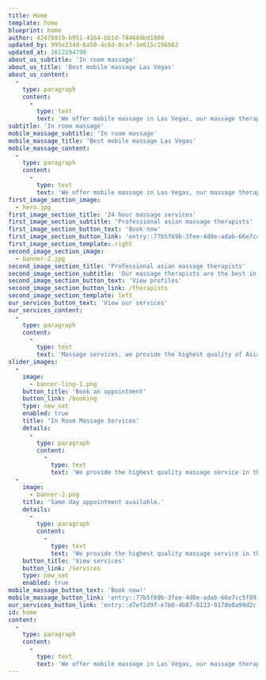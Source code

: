 ```yaml
---
title: Home
template: home
blueprint: home
author: 4247b919-b951-4164-bb1d-784684bd1808
updated_by: 995e234d-6a50-4c6d-8caf-1e615c196b62
updated_at: 1612294798
about_us_subtitle: 'In room massage'
about_us_title: 'Best mobile massage Las Vegas'
about_us_content:
  -
    type: paragraph
    content:
      -
        type: text
        text: 'We offer mobile massage in Las Vegas, our massage therapists will travel yo tour location and provide a relaxing massage. Our massage therapists are professional and experienced.'
subtitle: 'In room massage'
mobile_massage_subtitle: 'In room massage'
mobile_massage_title: 'Best mobile massage Las Vegas'
mobile_massage_content:
  -
    type: paragraph
    content:
      -
        type: text
        text: 'We offer mobile massage in Las Vegas, our massage therapists will travel yo tour location and provide a relaxing massage. Our massage therapists are professional and experienced.'
first_image_section_image:
  - hero.jpg
first_image_section_title: '24 hour massage services'
first_image_section_subtitle: 'Professional asian massage therapists'
first_image_section_button_text: 'Book now'
first_image_section_button_link: 'entry::77b5f69b-3fee-4d0e-adab-66e7cc5f8911'
first_image_section_template: right
second_image_section_image:
  - banner-2.jpg
second_image_section_title: 'Professional asian massage therapists'
second_image_section_subtitle: 'Our massage therapists are the best in Las Vegas!'
second_image_section_button_text: 'View profiles'
second_image_section_button_link: /therapists
second_image_section_template: left
our_services_button_text: 'View our services'
our_services_content:
  -
    type: paragraph
    content:
      -
        type: text
        text: 'Massage services, we provide the highest quality of Asian massage therapy with 24 hour on-demand massage, mobile massage therapy in Las Vegas, Same day appointment available.'
slider_images:
  -
    image:
      - banner-ling-1.png
    button_title: 'Book an appointment'
    button_link: /booking
    type: new_set
    enabled: true
    title: 'In Room Massage Services'
    details:
      -
        type: paragraph
        content:
          -
            type: text
            text: 'We provide the highest quality massage service in the Las Vegas area!'
  -
    image:
      - banner-2.png
    title: 'Same day appointment available.'
    details:
      -
        type: paragraph
        content:
          -
            type: text
            text: 'We provide the highest quality massage service in the Las Vegas area!'
    button_title: 'View services'
    button_link: /services
    type: new_set
    enabled: true
mobile_massage_button_text: 'Book now!'
mobile_massage_button_link: 'entry::77b5f69b-3fee-4d0e-adab-66e7cc5f8911'
our_services_button_link: 'entry::d7ef2d9f-e7b0-4b87-8123-9178e0a99d2c'
id: home
content:
  -
    type: paragraph
    content:
      -
        type: text
        text: 'We offer mobile massage in Las Vegas, our massage therapists will travel yo tour location and provide a relaxing massage. Our massage therapists are professional and experienced.'
---
```

